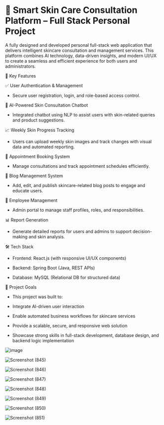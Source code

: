 # 🚀 Smart Skin Care Consultation Platform – Full Stack Personal Project

A fully designed and developed personal full-stack web application that delivers intelligent skincare consultation and management services. This platform combines AI technology, data-driven insights, and modern UI/UX to create a seamless and efficient experience for both users and administrators.

🌟 Key Features

✅ User Authentication & Management

- Secure user registration, login, and role-based access control.

🤖 AI-Powered Skin Consultation Chatbot

- Integrated chatbot using NLP to assist users with skin-related queries and product suggestions.

📈 Weekly Skin Progress Tracking

- Users can upload weekly skin images and track changes with visual data and automated reporting.

📅 Appointment Booking System

- Manage consultations and track appointment schedules efficiently.

📝 Blog Management System

- Add, edit, and publish skincare-related blog posts to engage and educate users.

👥 Employee Management

- Admin portal to manage staff profiles, roles, and responsibilities.

📊 Report Generation

- Generate detailed reports for users and admins to support decision-making and skin analysis.

🛠️ Tech Stack

-  Frontend: React.js (with responsive UI/UX components)

- Backend: Spring Boot (Java, REST APIs)

- Database: MySQL (Relational DB for structured data)

🎯 Project Goals

- This project was built to:

- Integrate AI-driven user interaction

- Enable automated business workflows for skincare services

- Provide a scalable, secure, and responsive web solution

- Showcase strong skills in full-stack development, database design, and backend logic implementation



![image](https://github.com/user-attachments/assets/a55aadab-105c-46be-93dc-ba4f329cc044)

![Screenshot (845)](https://github.com/user-attachments/assets/9971396f-9bcd-43da-881e-0c38c61b0b3a)

![Screenshot (846)](https://github.com/user-attachments/assets/eee43464-1e66-413b-be4b-9e5dd63a2061)

![Screenshot (847)](https://github.com/user-attachments/assets/4298e475-2bae-4a5a-a8d0-93800a41f81e)

![Screenshot (848)](https://github.com/user-attachments/assets/77a4d07f-d5eb-4786-ac57-931742480cda)

![Screenshot (849)](https://github.com/user-attachments/assets/3836dad3-7a7b-4b13-80d1-0ec4026b7eb4)

![Screenshot (850)](https://github.com/user-attachments/assets/e4df9dde-b1fe-4489-84cc-68e4379c6d60)

![Screenshot (851)](https://github.com/user-attachments/assets/8078e70b-6478-4266-a515-4d4a8483de8a)







